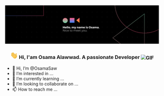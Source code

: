 ![Osama Alawwad Banner](https://github.com/OsamaSaw/OsamaSaw/blob/main/background.png)

<h3 align="center"> 
    <img src="https://github.com/OsamaSaw/OsamaSaw/blob/main/hello.gif" width="25px"></a> Hi, I'am Osama Alawwad. A passionate Developer  <img align="center" alt="GIF" width="30px" />
</h3> 

- 👋 Hi, I’m @OsamaSaw
- 👀 I’m interested in ...
- 🌱 I’m currently learning ...
- 💞️ I’m looking to collaborate on ...
- 📫 How to reach me ...

<!---
OsamaSaw/OsamaSaw is a ✨ special ✨ repository because its `README.md` (this file) appears on your GitHub profile.
You can click the Preview link to take a look at your changes.
--->
